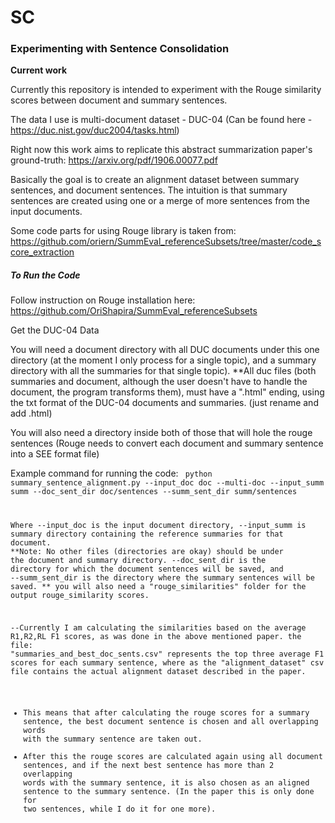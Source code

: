 # SC

### Experimenting with Sentence Consolidation


**Current work**

Currently this repository is intended to experiment with the Rouge similarity scores between document and summary sentences.

The data I use is multi-document dataset - DUC-04
(Can be found here - https://duc.nist.gov/duc2004/tasks.html)

Right now this work aims to replicate this abstract summarization paper's ground-truth:
https://arxiv.org/pdf/1906.00077.pdf

Basically the goal is to create an alignment dataset between summary sentences, and document sentences.
The intuition is that summary sentences are created using one or a merge of more sentences from the input documents.

Some code parts for using Rouge library is taken from: https://github.com/oriern/SummEval_referenceSubsets/tree/master/code_score_extraction

##### To Run the Code

Follow instruction on Rouge installation here:
https://github.com/OriShapira/SummEval_referenceSubsets

Get the DUC-04 Data

You will need a document directory with all DUC documents under this one directory (at the moment I only process for a single topic),
and a summary directory with all the summaries for that single topic).
**All duc files (both summaries and document, although the user doesn't have to handle the document, the program transforms them), 
must have a ".html" ending, using the txt format of the DUC-04 documents and summaries. (just rename and add .html)

You will also need a directory inside both of those that will hole the rouge sentences
(Rouge needs to convert each document and summary sentence into a SEE format file)

Example command for running the code:
<code> python summary_sentence_alignment.py --input_doc doc --multi-doc --input_summ summ --doc_sent_dir doc/sentences --summ_sent_dir summ/sentences

Where --input_doc is the input document directory, --input_summ is summary directory containing the reference summaries for that document.
**<italic>Note: No other files (directories are okay) should be under the document and summary directory.</italic>
--doc_sent_dir is the directory for which the document sentences will be saved, and --summ_sent_dir is the directory where the summary sentences will be saved.
 ** you will also need a "rouge_similarities" folder for the output rouge_similarity scores.
 
 
 --Currently I am calculating the similarities based on the average R1,R2,RL F1 scores, as was done in the above mentioned paper.
 the file: "summaries_and_best_doc_sents.csv" represents the top three average F1 scores for each summary sentence,
 where as the "alignment_dataset" csv file contains the actual alignment dataset described in the paper.
 - This means that after calculating the rouge scores for a summary sentence, the best document sentence is chosen and all
 overlapping words with the summary sentence are taken out.
 - After this the rouge scores are calculated again using all document sentences, and if the next best sentence
 has more than 2 overlapping words with the summary sentence, it is also chosen as an aligned sentence to the summary sentence.
 (In the paper this is only done for two sentences, while I do it for one more).
 